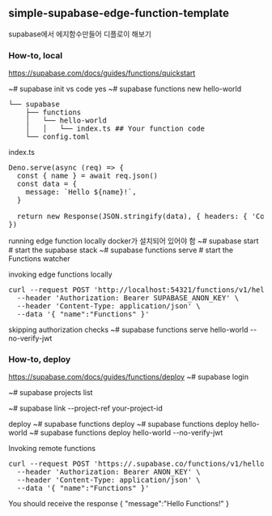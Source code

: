 ## simple-supabase-edge-function-template
supabase에서 에지함수만들어 디플로이 해보기

### How-to, local
https://supabase.com/docs/guides/functions/quickstart

~# supabase init
  vs code yes
~# supabase functions new hello-world

<pre>
└── supabase
    ├── functions
    │   └── hello-world
    │   │   └── index.ts ## Your function code
    └── config.toml
</pre>

index.ts
<pre>
Deno.serve(async (req) => {
  const { name } = await req.json()
  const data = {
    message: `Hello ${name}!`,
  }

  return new Response(JSON.stringify(data), { headers: { 'Content-Type': 'application/json' } })
})
</pre>

running edge function locally
docker가 설치되어 있어야 함
~# supabase start # start the supabase stack
~# supabase functions serve # start the Functions watcher

invoking edge functions locally
<pre>
curl --request POST 'http://localhost:54321/functions/v1/hello-world' \
  --header 'Authorization: Bearer SUPABASE_ANON_KEY' \
  --header 'Content-Type: application/json' \
  --data '{ "name":"Functions" }'
</pre>
skipping authorization checks
~# supabase functions serve hello-world --no-verify-jwt


### How-to, deploy 
https://supabase.com/docs/guides/functions/deploy
~# supabase login

~# supabase projects list

~# supabase link --project-ref your-project-id

deploy
~# supabase functions deploy
~# supabase functions deploy hello-world
~# supabase functions deploy hello-world --no-verify-jwt

Invoking remote functions
<pre>
curl --request POST 'https://<project_id>.supabase.co/functions/v1/hello-world' \
  --header 'Authorization: Bearer ANON_KEY' \
  --header 'Content-Type: application/json' \
  --data '{ "name":"Functions" }'
</pre>
You should receive the response { "message":"Hello Functions!" }


